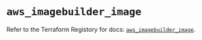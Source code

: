 # `aws_imagebuilder_image`

Refer to the Terraform Registory for docs: [`aws_imagebuilder_image`](https://registry.terraform.io/providers/hashicorp/aws/3.76.1/docs/resources/imagebuilder_image).
